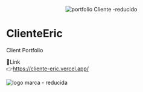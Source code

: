 
<div align="center">
  
![portfolio Cliente -reducido](https://github.com/DIGORACCOON4279/ClienteEric/assets/88150970/a4698dc6-ef5f-4795-b52a-8ed8c7b7a54b)
  
</div> 

# ClienteEric
Client Portfolio


🚀Link </br>
👉https://cliente-eric.vercel.app/


![logo marca - reducida](https://github.com/DIGORACCOON4279/ClienteEric/assets/88150970/b0a01df3-b527-41f9-bd12-54c3f44a8cca)
